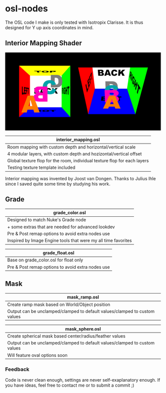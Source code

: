 # osl-nodes
The OSL code I make is only tested with Isotropix Clarisse. It is thus designed for Y up axis coordinates in mind.

## Interior Mapping Shader

<img src="interior_mapping/interior_mapping_preview.png" width="800">

| interior_mapping.osl |
|-|
| Room mapping with custom depth and horizontal/vertical scale |
| 4 modular layers, with custom depth and hozizontal/vertical offset |
| Global texture flop for the room, individual texture flop for each layers |
| Testing texture template included |

Interior mapping was invented by Joost van Dongen.
Thanks to Julius Ihle since I saved quite some time by studying his work.

## Grade

| grade_color.osl |
|-|
| Designed to match Nuke's Grade node |
| + some extras that are needed for advanced lookdev |
| Pre & Post remap options to avoid extra nodes use |
| Inspired by Image Engine tools that were my all time favorites |

| grade_float.osl |
|-|
| Base on grade_color.osl for float only |
| Pre & Post remap options to avoid extra nodes use |

## Mask

| mask_ramp.osl |
|-|
| Create ramp mask based on World/Object position |
| Output can be unclamped/clamped to default values/clamped to custom values |

| mask_sphere.osl |
|-|
| Create spherical mask based center/radius/feather values |
| Output can be unclamped/clamped to default values/clamped to custom values |
| Will feature oval options soon |


### Feedback
Code is never clean enough, settings are never self-exaplanatory enough.
If you have ideas, feel free to contact me or to submit a commit ;)
